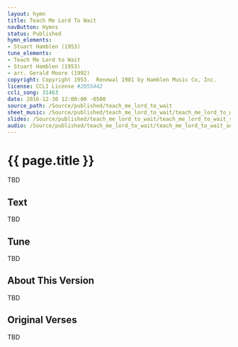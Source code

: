 ```yaml
---
layout: hymn
title: Teach Me Lord To Wait
navButton: Hymns
status: Published
hymn_elements:
- Stuart Hamblen (1953)
tune_elements:
- Teach Me Lord to Wait
- Stuart Hamblen (1953)
- arr. Gerald Moore (1992)
copyright: Copyright 1953.  Renewal 1981 by Hamblen Music Co, Inc.
license: CCLI License #2055442
ccli_song: 31463
date: 2016-12-30 12:00:00 -0500
source_path: /Source/published/teach_me_lord_to_wait
sheet_music: /Source/published/teach_me_lord_to_wait/teach_me_lord_to_wait_sheet_music
slides: /Source/published/teach_me_lord_to_wait/teach_me_lord_to_wait_slides
audio: /Source/published/teach_me_lord_to_wait/teach_me_lord_to_wait_audio
---
```

# {{ page.title }}
TBD

## Text
TBD

## Tune
TBD

## About This Version
TBD

## Original Verses
TBD
